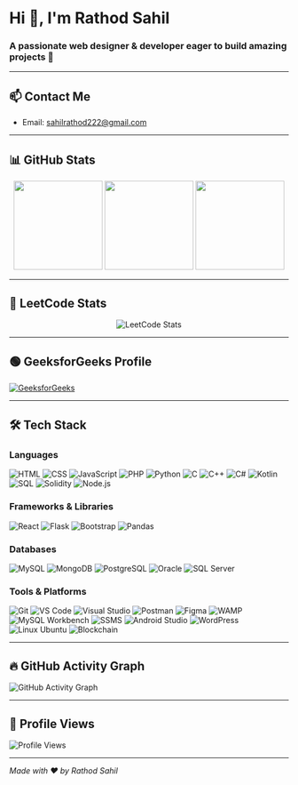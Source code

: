 # Hi 👋, I'm Rathod Sahil

### A passionate web designer & developer eager to build amazing projects 🚀

---

## 📫 Contact Me
- Email: sahilrathod222@gmail.com  

---

## 📊 GitHub Stats

<p align="center">
  <img height="160" src="https://github-readme-stats.vercel.app/api?username=sahil6354764&show_icons=true&theme=radical" />
  <img height="160" src="https://github-readme-streak-stats.herokuapp.com/?user=sahil6354764&theme=radical" />
  <img height="160" src="https://github-readme-stats.vercel.app/api/top-langs/?username=sahil6354764&layout=compact&theme=radical" />
</p>

---

## 🚀 LeetCode Stats

<p align="center">
  <img src="https://leetcard.jacoblin.cool/rathod_sahil?theme=dark&font=baloo&ext=contest" alt="LeetCode Stats" />
</p>

---

## 🟢 GeeksforGeeks Profile

[![GeeksforGeeks](https://img.shields.io/badge/GeeksforGeeks-%2300FF00.svg?style=flat&logo=geeksforgeeks&logoColor=white)](https://auth.geeksforgeeks.org/user/rathod_sahil)

---

## 🛠️ Tech Stack

### Languages  
![HTML](https://img.shields.io/badge/HTML5-E34F26?style=for-the-badge&logo=html5&logoColor=white)
![CSS](https://img.shields.io/badge/CSS3-1572B6?style=for-the-badge&logo=css3&logoColor=white)
![JavaScript](https://img.shields.io/badge/JavaScript-F7DF1E?style=for-the-badge&logo=javascript&logoColor=black)
![PHP](https://img.shields.io/badge/PHP-777BB4?style=for-the-badge&logo=php&logoColor=white)
![Python](https://img.shields.io/badge/Python-3776AB?style=for-the-badge&logo=python&logoColor=white)
![C](https://img.shields.io/badge/C-00599C?style=for-the-badge&logo=c&logoColor=white)
![C++](https://img.shields.io/badge/C++-00599C?style=for-the-badge&logo=cplusplus&logoColor=white)
![C#](https://img.shields.io/badge/C%23-239120?style=for-the-badge&logo=csharp&logoColor=white)
![Kotlin](https://img.shields.io/badge/Kotlin-0095D5?style=for-the-badge&logo=kotlin&logoColor=white)
![SQL](https://img.shields.io/badge/SQL-336791?style=for-the-badge&logo=postgresql&logoColor=white)
![Solidity](https://img.shields.io/badge/Solidity-363636?style=for-the-badge&logo=solidity&logoColor=white)
![Node.js](https://img.shields.io/badge/Node.js-339933?style=for-the-badge&logo=nodedotjs&logoColor=white)

### Frameworks & Libraries  
![React](https://img.shields.io/badge/React-20232A?style=for-the-badge&logo=react&logoColor=61DAFB)
![Flask](https://img.shields.io/badge/Flask-000000?style=for-the-badge&logo=flask&logoColor=white)
![Bootstrap](https://img.shields.io/badge/Bootstrap-7952B3?style=for-the-badge&logo=bootstrap&logoColor=white)
![Pandas](https://img.shields.io/badge/Pandas-150458?style=for-the-badge&logo=pandas&logoColor=white)

### Databases  
![MySQL](https://img.shields.io/badge/MySQL-4479A1?style=for-the-badge&logo=mysql&logoColor=white)
![MongoDB](https://img.shields.io/badge/MongoDB-47A248?style=for-the-badge&logo=mongodb&logoColor=white)
![PostgreSQL](https://img.shields.io/badge/PostgreSQL-4169E1?style=for-the-badge&logo=postgresql&logoColor=white)
![Oracle](https://img.shields.io/badge/Oracle-F80000?style=for-the-badge&logo=oracle&logoColor=white)
![SQL Server](https://img.shields.io/badge/SQL%20Server-CC2927?style=for-the-badge&logo=microsoftsqlserver&logoColor=white)

### Tools & Platforms  
![Git](https://img.shields.io/badge/Git-F05032?style=for-the-badge&logo=git&logoColor=white)
![VS Code](https://img.shields.io/badge/VS%20Code-007ACC?style=for-the-badge&logo=visualstudiocode&logoColor=white)
![Visual Studio](https://img.shields.io/badge/Visual%20Studio-5C2D91?style=for-the-badge&logo=visualstudio&logoColor=white)
![Postman](https://img.shields.io/badge/Postman-FF6C37?style=for-the-badge&logo=postman&logoColor=white)
![Figma](https://img.shields.io/badge/Figma-F24E1E?style=for-the-badge&logo=figma&logoColor=white)
![WAMP](https://img.shields.io/badge/WAMP-FF3366?style=for-the-badge&logo=windows&logoColor=white)
![MySQL Workbench](https://img.shields.io/badge/MySQL%20Workbench-00758F?style=for-the-badge&logo=mysql&logoColor=white)
![SSMS](https://img.shields.io/badge/SQL%20Server%20Management%20Studio-CC2927?style=for-the-badge&logo=microsoftsqlserver&logoColor=white)
![Android Studio](https://img.shields.io/badge/Android%20Studio-3DDC84?style=for-the-badge&logo=androidstudio&logoColor=white)
![WordPress](https://img.shields.io/badge/WordPress-21759B?style=for-the-badge&logo=wordpress&logoColor=white)
![Linux Ubuntu](https://img.shields.io/badge/Ubuntu-E95420?style=for-the-badge&logo=ubuntu&logoColor=white)
![Blockchain](https://img.shields.io/badge/Blockchain-121D33?style=for-the-badge&logo=blockchain&logoColor=white)

---

## 🔥 GitHub Activity Graph

![GitHub Activity Graph](https://github-readme-activity-graph.vercel.app/graph?username=sahil6354764&theme=rogue)

---

## 👀 Profile Views

![Profile Views](https://komarev.com/ghpvc/?username=sahil6354764&label=Profile%20views&color=0e75b6&style=flat)

---

*Made with ❤️ by Rathod Sahil*
